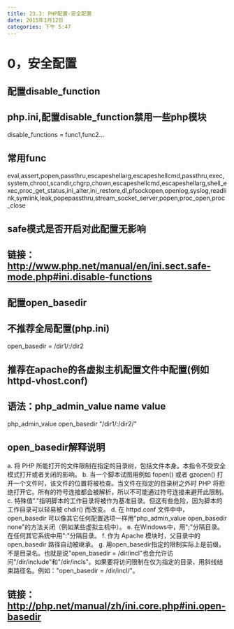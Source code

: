 ```yaml
---
title: 23.3: PHP配置-安全配置
date: 2015年1月12日
categories: 下午 5:47
---
```

 
0，安全配置
=====================================
## 配置disable_function
## php.ini,配置disable_function禁用一些php模块
disable_functions = func1,func2...
 
## 常用func
eval,assert,popen,passthru,escapeshellarg,escapeshellcmd,passthru,exec,system,chroot,scandir,chgrp,chown,escapeshellcmd,escapeshellarg,shell_exec,proc_get_status,ini_alter,ini_restore,dl,pfsockopen,openlog,syslog,readlink,symlink,leak,popepassthru,stream_socket_server,popen,proc_open,proc_close
 
## safe模式是否开启对此配置无影响
## 链接：http://www.php.net/manual/en/ini.sect.safe-mode.php#ini.disable-functions 
 
## 配置open_basedir
## 不推荐全局配置(php.ini)
open_basedir = /dir1/:/dir2
 
## 推荐在apache的各虚拟主机配置文件中配置(例如httpd-vhost.conf)
## 语法：php_admin_value name value
php_admin_value open_basedir "/dir1/:/dir2/"
 
## open_basedir解释说明
a. 将 PHP 所能打开的文件限制在指定的目录树，包括文件本身。本指令不受安全模式打开或者关闭的影响。
b. 当一个脚本试图用例如 fopen() 或者 gzopen() 打开一个文件时，该文件的位置将被检查。当文件在指定的目录树之外时 PHP 将拒绝打开它。所有的符号连接都会被解析，所以不可能通过符号连接来避开此限制。
c. 特殊值"."指明脚本的工作目录将被作为基准目录。但这有些危险，因为脚本的工作目录可以轻易被 chdir() 而改变。
d. 在 httpd.conf 文件中中，open_basedir 可以像其它任何配置选项一样用"php_admin_value open_basedir none"的方法关闭（例如某些虚拟主机中）。
e. 在Windows中，用";"分隔目录。在任何其它系统中用":"分隔目录。
f. 作为 Apache 模块时，父目录中的 open_basedir 路径自动被继承。
g. 用open_basedir指定的限制实际上是前缀，不是目录名。也就是说"open_basedir = /dir/incl"也会允许访问"/dir/include"和"/dir/incls"。如果要将访问限制在仅为指定的目录，用斜线结束路径名。例如："open_basedir = /dir/incl/"。
 
## 链接：http://php.net/manual/zh/ini.core.php#ini.open-basedir  
